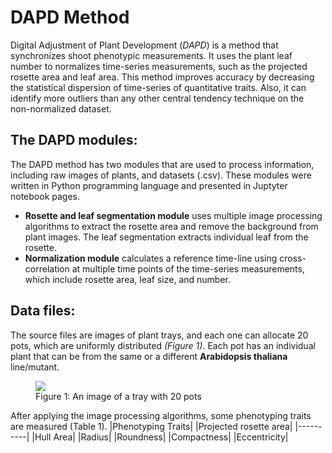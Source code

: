 # DAPD Method
Digital Adjustment of Plant Development (_DAPD_) is a method that synchronizes shoot phenotypic measurements. It uses the plant leaf number to normalizes time-series measurements, such as the projected rosette area and leaf area. This method improves accuracy by decreasing the statistical dispersion of time-series of quantitative traits. Also, it can identify more outliers than any other central tendency technique on the non-normalized dataset.

## The DAPD modules: 
The DAPD method has two modules that are used to process information, including raw images of plants, and datasets (.csv). These modules were written in Python programming language and presented in Juptyter notebook pages. 
- __Rosette and leaf segmentation module__ uses multiple image processing algorithms to extract the rosette area and remove the background from plant images. The leaf segmentation extracts individual leaf from the rosette. 
- __Normalization module__ calculates a reference time-line using cross-correlation at multiple time points of the time-series measurements, which include rosette area, leaf size, and number.
## Data files:
The source files are images of plant trays, and each one can allocate 20 pots, which are uniformly distributed _(Figure 1)_. Each pot has an individual plant that can be from the same or a different __Arabidopsis thaliana__ line/mutant.   

<figure>
  <img src="https://github.com/diloc/DAPD_Normalization/blob/master/2017-11-27-15-35_T06_cam03.jpg">
  <figcaption>
  Figure 1: An image of a tray with 20 pots
  </figcaption>
</figure>

After applying the image processing algorithms, some phenotyping traits are measured (Table 1).
|Phenotyping Traits|
|Projected rosette area|
|----------|
|Hull Area|
|Radius|
|Roundness|
|Compactness|
|Eccentricity|

